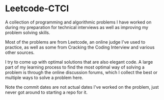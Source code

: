 # Leetcode-CTCI

A collection of programming and algorithmic problems I have worked on during my preparation for technical interviews as well as improving my problem solving skills.

Most of the problems are from Leetcode, an online judge I've used to practice, as well as some from Cracking the Coding Interview and various other sources.

I try to come up with optimal solutions that are also elegant code. A large part of my learning process to find the most optimal way of solving a problem is through the online discussion forums, which I collect the best or multiple ways to solve a problem here.

Note the commit dates are not actual dates I've worked on the problem, just never got around to starting a repo for it.